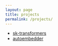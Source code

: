 ```yaml
---
layout: page
title: projects
permalink: /projects/
---
```


* [sk-transformers](https://github.com/chrislemke/sk-transformers)
* [autoembedder](https://github.com/chrislemke/autoembedder)
